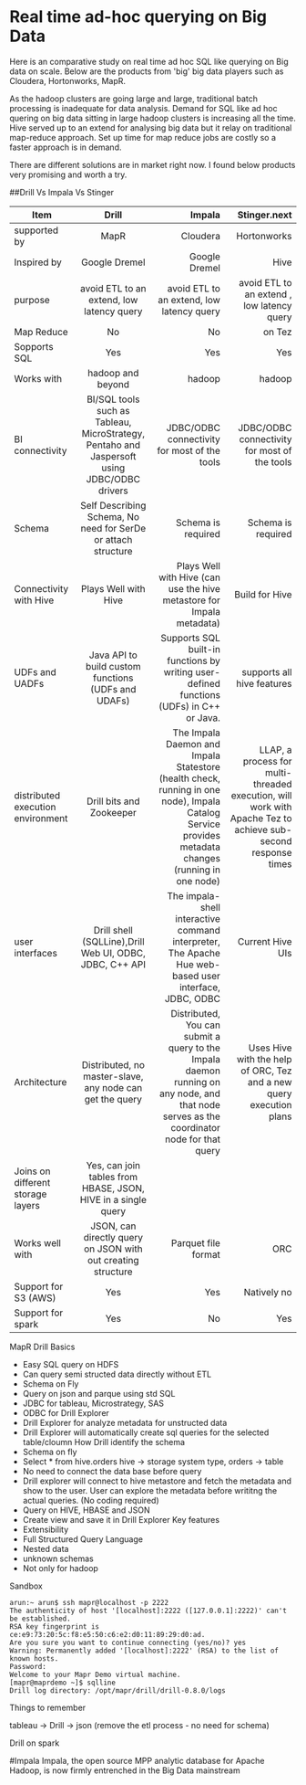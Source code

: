 # Real time ad-hoc querying on Big Data 

Here is an comparative study on real time ad hoc SQL like querying on Big data on scale. Below are the products from 'big'  big data players such as Cloudera, Hortonworks, MapR.

As the hadoop clusters are going large and large, traditional batch processing is inadequate for data analysis. Demand for SQL like ad hoc quering on big data sitting in large hadoop clusters is increasing all the time. 
Hive served up to an extend for analysing big data but it relay on traditional map-reduce approach. Set up time for map reduce jobs are costly so a faster approach is in demand. 

There are different solutions are in market right now. I found below products very promising and worth a try. 


##Drill Vs Impala Vs Stinger



| Item        | Drill           | Impala  | Stinger.next|
| ------------- |:-------------:| -----:|  ----------:|
| supported by      | MapR | Cloudera | Hortonworks    |
| Inspired by     | Google Dremel     |  Google Dremel |  Hive   |
|    purpose   |avoid ETL to an extend, low latency query |avoid ETL to an extend, low latency query   |avoid ETL to an extend , low latency query   | 
| Map Reduce      | No | No | on Tez   |
| Sopports SQL      | Yes | Yes  | Yes   |
| Works with      | hadoop and beyond | hadoop |  hadoop  |
|     BI connectivity  | BI/SQL tools such as Tableau, MicroStrategy, Pentaho and Jaspersoft using JDBC/ODBC drivers | JDBC/ODBC connectivity for most of the tools | JDBC/ODBC connectivity for most of the tools   |
|  Schema     | Self Describing Schema, No need for SerDe or attach structure | Schema is required | Schema is required    |
|   Connectivity with Hive    | Plays Well with Hive  | Plays Well with Hive (can use the hive metastore for Impala metadata) | Build for  Hive   |
|   UDFs and UADFs    |Java API to build custom functions (UDFs and UDAFs)  | Supports SQL built-in functions by writing user-defined functions (UDFs) in C++ or Java. |  supports all hive features  |
|   distributed execution environment    | Drill bits and Zookeeper | The Impala Daemon and Impala Statestore (health check, running in one node), Impala Catalog Service provides metadata changes (running in one node)   | LLAP, a process for multi-threaded execution, will work with Apache Tez to achieve sub-second response times   |
| user interfaces   | Drill shell (SQLLine),Drill Web UI, ODBC, JDBC, C++ API  | The impala-shell interactive command interpreter, The Apache Hue web-based user interface, JDBC, ODBC  | Current Hive UIs   |
|   Architecture    | Distributed, no master-slave, any node can get the query | Distributed, You can submit a query to the Impala daemon running on any node, and that node serves as the coordinator node for that query | Uses Hive with the help of ORC, Tez and a new query execution plans   |
|   Joins on different storage layers    | Yes, can join tables from HBASE, JSON, HIVE in a single query |  |    |
|   Works well with    | JSON, can directly query on JSON with out  creating structure  | Parquet file format | ORC   |
|   Support for S3 (AWS)  | Yes  | Yes | Natively no    |
|   Support for spark  | Yes  | No |  Yes  |






















MapR Drill Basics
 - Easy SQL query on HDFS
 - Can query semi structed data directly without ETL
 - Schema on Fly
 - Query on json and parque using std SQL
 - JDBC for tableau, Microstrategy, SAS
 - ODBC for Drill Explorer
 - Drill Explorer for analyze metadata for unstructed data
 - Drill Explorer will automatically create sql queries for the selected table/cloumn
How Drill identify the schema
 - Schema on fly
 - Select * from hive.orders  hive -> storage system type, orders -> table
 - No need to connect the data base before query
 - Drill explorer will connect to hive metastore and fetch the metadata and show to the user. User can explore
   the metadata before writitng the actual queries. (No coding required)
 - Query on HIVE, HBASE and JSON
 - Create view and save it in Drill Explorer
Key features
 - Extensibility
 - Full Structured Query Language
 - Nested data
 - unknown schemas
 - Not only for hadoop

Sandbox

```
arun:~ arun$ ssh mapr@localhost -p 2222
The authenticity of host '[localhost]:2222 ([127.0.0.1]:2222)' can't be established.
RSA key fingerprint is ce:e9:73:20:5c:f8:e5:50:c6:e2:d0:11:89:29:d0:ad.
Are you sure you want to continue connecting (yes/no)? yes
Warning: Permanently added '[localhost]:2222' (RSA) to the list of known hosts.
Password: 
Welcome to your Mapr Demo virtual machine.
[mapr@maprdemo ~]$ sqlline
Drill log directory: /opt/mapr/drill/drill-0.8.0/logs
```

Things to remember

tableau -> Drill -> json (remove the etl process - no need for schema)

Drill on spark

#Impala
Impala, the open source MPP analytic database for Apache Hadoop, is now firmly entrenched in the Big Data mainstream



